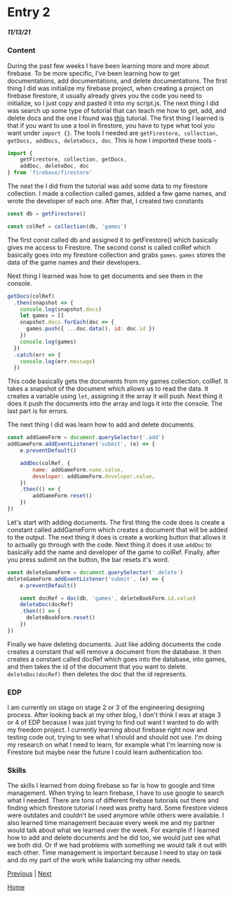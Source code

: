 # Entry 2
##### 11/13/21

### Content

During the past few weeks I have been learning more and more about firebase. To be more specific, I've been learning how to get documentations, add documentations, and delete documentations. The first thing I did was initialize my firebase project, when creating a project on firebase firestore, it usually already gives you the code you need to initialize, so I just copy and pasted it into my script.js. The next thing I did was search up some type of tutorial that can teach me how to get, add, and delete docs and the one I found was [this](https://www.youtube.com/watch?v=s1frrNxq4js&list=PL4cUxeGkcC9jERUGvbudErNCeSZHWUVlb&index=5) tutorial. The first thing I learned is that if you want to use a tool in firestore, you have to type what tool you want under `import {}`. The tools I needed are `getFirestore, collection, getDocs, addDocs, deleteDocs, doc`. This is how I imported these tools - 

```js
import {
    getFirestore, collection, getDocs,
    addDoc, deleteDoc, doc
} from 'firebase/firestore'
```
The next the I did from the tutorial was add some data to my firestore collection. I made a collection called games, added a few game names, and wrote the developer of each one. After that, I created two constants

```js
const db = getFirestore()

const colRef = collection(db, 'games')
```
The first const called db and assigned it to getFirestore() which basically gives me access to Firestore. The second const is called colRef which basically goes into my firestore collection and grabs `games`. `games` stores the data of the game names and their developers.

Next thing I learned was how to get documents and see them in the console.

```js
getDocs(colRef)
  .then(snapshot => {
    console.log(snapshot.docs)
    let games = []
    snapshot.docs.forEach(doc => {
      games.push({ ...doc.data(), id: doc.id })
    })
    console.log(games)
  })
  .catch(err => {
    console.log(err.message)
  })
```
This code basically gets the documents from my games collection, colRef. It takes a snapshot of the document which allows us to read the data. It creates a variable using `let`, assigning it the array it will push. Next thing it does it push the documents into the array and logs it into the console. The last part is for errors.

The next thing I did was learn how to add and delete documents.

```js
const addGameForm = document.querySelector('.add')
addGameForm.addEventListener('submit', (e) => {
    e.preventDefault()

    addDoc(colRef, {
        name: addGameForm.name.value,
        developer: addGameForm.developer.value,
    })
    .then(() => {
        addGameForm.reset()
    })
})
```

Let's start with adding documents. The first thing the code does is create a constant called addGameForm which creates a document that will be added to the output. The next thing it does is create a working button that allows it to actually go through with the code. Next thing it does it use `addDoc` to basically add the name and developer of the game to colRef. Finally, after you press submit on the button, the bar resets it's word.

```js
const deleteGameForm = document.querySelector('.delete')
deleteGameForm.addEventListener('submit', (e) => {
    e.preventDefault()

    const docRef = doc(db, 'games', deleteBookForm.id.value)
    deleteDoc(docRef)
    .then(() => {
      deleteBookForm.reset()
    })
})
```

Finally we have deleting documents.  Just like adding documents the code creates a constant that will remove a document from the database. It then creates a constant called docRef which goes into the database, into games, and then takes the id of the document that you want to delete. `deleteDoc(docRef)` then deletes the doc that the id represents.


### EDP

I am currently on stage on stage 2 or 3 of the engineering designing process. After looking back at my other blog, I don't think I was at stage 3 or 4 of EDP because I was just trying to find out want I wanted to do with my freedom project. I currently learning about firebase right now and testing code out, trying to see what I should and should not use. I'm doing my research on what I need to learn, for example what I'm learning now is Firestore but maybe near the future I could learn authentication too.

### Skills

The skills I learned from doing firebase so far is how to google and time management. When trying to learn firebase, I have to use google to search what I needed. There are tons of different firebase tutorials out there and finding which firestore tutorial I need was pretty hard. Some firestore videos were outdates and couldn't be used anymore while others were available. I also learned time management because every week me and my partner would talk about what we learned over the week. For example if I learned how to add and delete documents and he did too, we would just see what we both did. Or if we had problems with something we would talk it out with each other. Time management is important because I need to stay on task and do my part of the work while balancing my other needs.


[Previous](entry01.md) | [Next](entry03.md)


[Home](../README.md)
